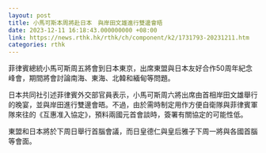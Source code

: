 ```yaml
---
layout: post
title: 小馬可斯本周將赴日本　與岸田文雄進行雙邊會晤
date: 2023-12-11 16:18:43.000000000 +08:00
link: https://news.rthk.hk/rthk/ch/component/k2/1731793-20231211.htm
categories: rthk
---
```


菲律賓總統小馬可斯周五將會到日本東京，出席東盟與日本友好合作50周年紀念峰會，期間將會討論南海、東海、北韓和緬甸等問題。

日本共同社引述菲律賓外交部官員表示，小馬可斯周六將出席由首相岸田文雄舉行的晚宴，並與岸田進行雙邊會晤。不過，由於需時制定用作方便自衛隊與菲律賓軍隊來往的《互惠准入協定》，預料兩國元首會談時，簽署有關協定的可能性低。

東盟和日本將於下周日舉行首腦會議，而日皇德仁與皇后雅子下周一將與各國首腦等會面。
